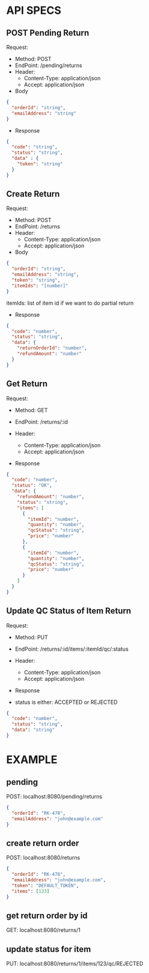 # API SPECS

## POST Pending Return
Request:
- Method: POST
- EndPoint: /pending/returns
- Header:
  - Content-Type: application/json
  - Accept: application/json
- Body
```json
{
  "orderId": "string",
  "emailAddress": "string"
}
```

- Response
```json
{
  "code": "string",
  "status": "string",
  "data" : {
    "token": "string"
  }
}
```

## Create Return
Request:
- Method: POST
- EndPoint: /returns
- Header: 
  - Content-Type: application/json
  - Accept: application/json
- Body
```json
{
  "orderId": "string",
  "emailAddress": "string",
  "token": "string",
  "itemIds": "[number]" 
}
```
itemIds: list of item id if we want to do partial return

- Response
```json
{
  "code": "number",
  "status": "string",
  "data": {
    "returnOrderId": "number",
    "refundAmount": "number"
  }
}
```

## Get Return
Request:
- Method: GET
- EndPoint: /returns/:id
- Header:
    - Content-Type: application/json
    - Accept: application/json

- Response
```json
{
  "code": "number",
  "status": "OK",
  "data": {
    "refundAmount": "number",
    "status": "string",
    "items": [
      {
        "itemId": "number",
        "quantity": "number",
        "qcStatus": "string",
        "price": "number"
      },
      {
        "itemId": "number",
        "quantity": "number",
        "qcStatus": "string",
        "price": "number"
      }
    ]
  }
}
```

## Update QC Status of Item Return
Request:
- Method: PUT
- EndPoint: /returns/:id/items/:itemId/qc/:status
- Header:
  - Content-Type: application/json
  - Accept: application/json

- Response

- status is either: ACCEPTED or REJECTED
```json
{
  "code": "number",
  "status": "string",
  "data": "string"
}
```

# EXAMPLE

## pending
POST: localhost:8080/pending/returns
```json
{
  "orderId": "RK-478",
  "emailAddress": "john@example.com"
}
```

## create return order
POST: localhost:8080/returns
```json
{
  "orderId": "RK-478",
  "emailAddress": "john@example.com",
  "token": "DEFAULT_TOKEN",
  "items": [123]
}

```

## get return order by id
GET: localhost:8080/returns/1

## update status for item
PUT: localhost:8080/returns/1/items/123/qc/REJECTED